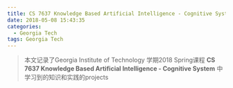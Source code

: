 ```yaml
---
title: CS 7637 Knowledge Based Artificial Intelligence - Cognitive System 笔记
date: 2018-05-08 15:43:35
categories:
  - Georgia Tech
tags: Georgia Tech
---
```


> 本文记录了Georgia Institute of Technology 学期2018 Spring课程 **CS 7637 Knowledge Based Artificial Intelligence - Cognitive System** 中学习到的知识和实践的projects


